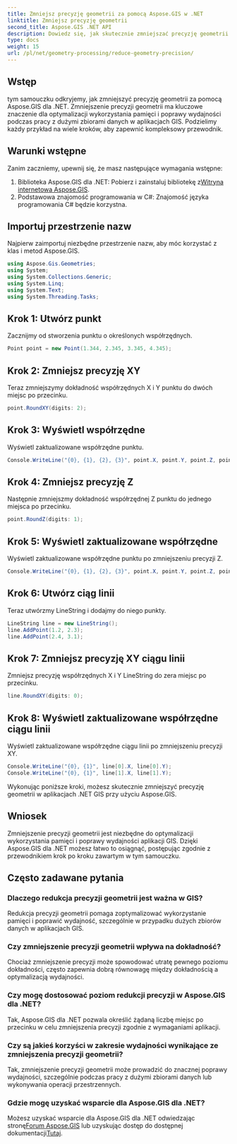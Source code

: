 ```yaml
---
title: Zmniejsz precyzję geometrii za pomocą Aspose.GIS w .NET
linktitle: Zmniejsz precyzję geometrii
second_title: Aspose.GIS .NET API
description: Dowiedz się, jak skutecznie zmniejszać precyzję geometrii w aplikacjach .NET GIS przy użyciu Aspose.GIS w celu poprawy wydajności i optymalizacji pamięci.
type: docs
weight: 15
url: /pl/net/geometry-processing/reduce-geometry-precision/
---
```

## Wstęp
tym samouczku odkryjemy, jak zmniejszyć precyzję geometrii za pomocą Aspose.GIS dla .NET. Zmniejszenie precyzji geometrii ma kluczowe znaczenie dla optymalizacji wykorzystania pamięci i poprawy wydajności podczas pracy z dużymi zbiorami danych w aplikacjach GIS. Podzielimy każdy przykład na wiele kroków, aby zapewnić kompleksowy przewodnik.
## Warunki wstępne
Zanim zaczniemy, upewnij się, że masz następujące wymagania wstępne:
1.  Biblioteka Aspose.GIS dla .NET: Pobierz i zainstaluj bibliotekę z[Witryna internetowa Aspose.GIS](https://releases.aspose.com/gis/net/).
2. Podstawowa znajomość programowania w C#: Znajomość języka programowania C# będzie korzystna.
## Importuj przestrzenie nazw
Najpierw zaimportuj niezbędne przestrzenie nazw, aby móc korzystać z klas i metod Aspose.GIS.
```csharp
using Aspose.Gis.Geometries;
using System;
using System.Collections.Generic;
using System.Linq;
using System.Text;
using System.Threading.Tasks;
```

## Krok 1: Utwórz punkt
Zacznijmy od stworzenia punktu o określonych współrzędnych.
```csharp
Point point = new Point(1.344, 2.345, 3.345, 4.345);
```
## Krok 2: Zmniejsz precyzję XY
Teraz zmniejszymy dokładność współrzędnych X i Y punktu do dwóch miejsc po przecinku.
```csharp
point.RoundXY(digits: 2);
```
## Krok 3: Wyświetl współrzędne
Wyświetl zaktualizowane współrzędne punktu.
```csharp
Console.WriteLine("{0}, {1}, {2}, {3}", point.X, point.Y, point.Z, point.M);
```
## Krok 4: Zmniejsz precyzję Z
Następnie zmniejszmy dokładność współrzędnej Z punktu do jednego miejsca po przecinku.
```csharp
point.RoundZ(digits: 1);
```
## Krok 5: Wyświetl zaktualizowane współrzędne
Wyświetl zaktualizowane współrzędne punktu po zmniejszeniu precyzji Z.
```csharp
Console.WriteLine("{0}, {1}, {2}, {3}", point.X, point.Y, point.Z, point.M);
```
## Krok 6: Utwórz ciąg linii
Teraz utwórzmy LineString i dodajmy do niego punkty.
```csharp
LineString line = new LineString();
line.AddPoint(1.2, 2.3);
line.AddPoint(2.4, 3.1);
```
## Krok 7: Zmniejsz precyzję XY ciągu linii
Zmniejsz precyzję współrzędnych X i Y LineString do zera miejsc po przecinku.
```csharp
line.RoundXY(digits: 0);
```
## Krok 8: Wyświetl zaktualizowane współrzędne ciągu linii
Wyświetl zaktualizowane współrzędne ciągu linii po zmniejszeniu precyzji XY.
```csharp
Console.WriteLine("{0}, {1}", line[0].X, line[0].Y);
Console.WriteLine("{0}, {1}", line[1].X, line[1].Y);
```
Wykonując poniższe kroki, możesz skutecznie zmniejszyć precyzję geometrii w aplikacjach .NET GIS przy użyciu Aspose.GIS.
## Wniosek
Zmniejszenie precyzji geometrii jest niezbędne do optymalizacji wykorzystania pamięci i poprawy wydajności aplikacji GIS. Dzięki Aspose.GIS dla .NET możesz łatwo to osiągnąć, postępując zgodnie z przewodnikiem krok po kroku zawartym w tym samouczku.
## Często zadawane pytania
### Dlaczego redukcja precyzji geometrii jest ważna w GIS?
Redukcja precyzji geometrii pomaga zoptymalizować wykorzystanie pamięci i poprawić wydajność, szczególnie w przypadku dużych zbiorów danych w aplikacjach GIS.
### Czy zmniejszenie precyzji geometrii wpływa na dokładność?
Chociaż zmniejszenie precyzji może spowodować utratę pewnego poziomu dokładności, często zapewnia dobrą równowagę między dokładnością a optymalizacją wydajności.
### Czy mogę dostosować poziom redukcji precyzji w Aspose.GIS dla .NET?
Tak, Aspose.GIS dla .NET pozwala określić żądaną liczbę miejsc po przecinku w celu zmniejszenia precyzji zgodnie z wymaganiami aplikacji.
### Czy są jakieś korzyści w zakresie wydajności wynikające ze zmniejszenia precyzji geometrii?
Tak, zmniejszenie precyzji geometrii może prowadzić do znacznej poprawy wydajności, szczególnie podczas pracy z dużymi zbiorami danych lub wykonywania operacji przestrzennych.
### Gdzie mogę uzyskać wsparcie dla Aspose.GIS dla .NET?
 Możesz uzyskać wsparcie dla Aspose.GIS dla .NET odwiedzając stronę[Forum Aspose.GIS](https://forum.aspose.com/c/gis/33) lub uzyskując dostęp do dostępnej dokumentacji[Tutaj](https://reference.aspose.com/gis/net/).